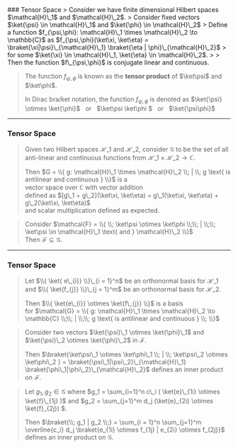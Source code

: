 <section data-markdown>
### Tensor Space
> Consider we have finite dimensional Hilbert spaces $\mathcal{H}\_1$ and $\mathcal{H}\_2$.  
> Consider fixed vectors $\ket{\psi} \in \mathcal{H}\_1$ and $\ket{\phi} \in \mathcal{H}\_2$  
> Define a function $f_{\psi,\phi}: \mathcal{H}\_1 \times \mathcal{H}\_2 \to \mathbb{C}$ as $f_{\psi,\phi}(\ket\xi, \ket\eta) = \braket{\xi|\psi}\_{\mathcal{H}\_1} \braket{\eta | \phi}\_{\mathcal{H}\_2}$   
> for some $\ket{\xi} \in \mathcal{H}\_1, \ket{\eta} \in \mathcal{H}\_2$.  
>   
> Then the function $f\_{\psi,\phi}$ is conjugate linear and continuous.


> The function $f_{\psi, \phi}$ is known as the **tensor product** of $\ket\psi$ and $\ket\phi$.
>
> In Dirac bra/ket notation, the function $f_{\psi,\phi}$ is denoted as $\ket{\psi} \otimes \ket{\phi}$ &nbsp; or &nbsp;  $\ket\psi \ket\phi $ &nbsp; or &nbsp;  $\ket{\psi\phi}$

---
### Tensor Space

> Given two Hilbert spaces $\mathcal{H}\_1$ and $\mathcal{H}\_2$, consider $\mathcal{G}$ to be the set of all anti-linear and continuous functions from $\mathcal{H}\_1 \times \mathcal{H}\_2 \to \mathbb{C}$.  
>
> Then $G = \\{ g: \mathcal{H}\_1 \times \mathcal{H}\_2 \\; | \\; g \text{ is antilinear and continuous } \\}$ is a  
> vector space over $\mathbb{C}$ with vector addition  
> defined as $[g\_1 + g\_2](\ket\xi, \ket\eta) = g\_1(\ket\xi, \ket\eta) + g\_2(\ket\xi, \ket\eta)$   
> and scalar multiplication defined as expected.

> Consider $\mathcal{F} = \\{ \\; \ket\psi \otimes \ket\phi \\;\\; | \\;\\; \ket\psi \in \mathcal{H}\_1 \text{ and } \mathcal{H}\_2 \\}$  
> Then $\mathcal{F} \subseteq \mathcal{G}$.

---
### Tensor Space

> Let $\\{ \ket{ e\_{i}} \\}\_{i = 1}^n$ be an orthonormal basis for $\mathcal{H}\_1$ and $\\{ \ket{f_{j}} \\}\_{j = 1}^m$ be an orthonormal basis for $\mathcal{H}\_2$. 
> 
> Then $\\{ \ket{e\_{i}} \otimes \ket{f\_{j}} \\}$ is a basis  
> for $\mathcal{G} = \\{ g: \mathcal{H}\_1 \times \mathcal{H}\_2 \to \mathbb{C} \\;\\; | \\;\\; g \text{ is antilinear and continuous } \\; \\}$

> Consider two vectors $\ket{\psi}\_1 \otimes \ket{\phi}\_1$ and $\ket{\psi}\_2 \otimes \ket{\phi}\_2$ in $\mathcal{F}$.  
> 
> Then $\braket{\ket\psi\_1 \otimes \ket\phi\_1 \\; | \\; \ket\psi\_2 \otimes \ket\phi\_2 } = \braket{\psi\_1|\psi\_2}\_{\mathcal{H}\_1} \braket{\phi\_1|\phi\_2}\_{\mathcal{H}\_2}$ defines an inner product on $\mathcal{F}$.

> Let $g_1, g_2 \in \mathcal{G}$ where $g_1 = \sum_{i=1}^n c\_i ( \ket{e}\_{1i} \otimes \ket{f}\_{1j} )$ and  $g_2 = \sum_{j=1}^m d\_j (\ket{e}\_{2i} \otimes \ket{f}\_{2j}) $.
>
> Then $\braket{\\; g_1 | g_2 \\;} = \sum_{i = 1}^n \sum_{j=1}^m \overline{c_i} d_j \braket{e_{1i} \otimes f_{1j} | e_{2i} \otimes f_{2j}}$ defines an inner product on $\mathcal{G}$.



</section>
